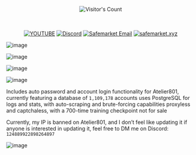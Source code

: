 <br/><br/>
<div align="center"> 
  <img src="https://profile-counter.glitch.me/Zhodisov/count.svg" alt="Visitor's Count" />
</div>
<br/><br/>

<div align="center">
  
[![YOUTUBE](https://img.shields.io/badge/Youtube-fc0000?style=for-the-badge&logo=YOUTUBE&logoColor=white)](https://www.youtube.com/@Jodis974)
[![Discord](https://img.shields.io/badge/Discord-6a85b9?style=for-the-badge&logo=discord&logoColor=white)](https://safemarket.xyz/discord)
[![Safemarket Email](https://img.shields.io/badge/safemarket_email-333333?style=for-the-badge&logo=gmail&logoColor=red)](mailto:support-checkout@safemarket.xyz)
[![safemarket.xyz](https://img.shields.io/badge/safemarket.xyz-0077B5?style=for-the-badge&logo=internet&logoColor=white)](https://safemarket.xyz/)

</div>




![image](https://github.com/user-attachments/assets/9d7bab4f-ab5f-49d6-b696-d581470a5b12)

![image](https://github.com/user-attachments/assets/82f688ac-07dc-4f25-b106-004878f17081)

![image](https://github.com/user-attachments/assets/fa5a2d0e-217d-41ec-9c85-5fb83150a185)

![image](https://github.com/user-attachments/assets/eeb8ec19-3353-40de-ab89-a5908c0a3b1c)

Includes auto password and account login functionality for Atelier801, currently featuring a database of `1,109,178` accounts uses PostgreSQL for logs and stats, with auto-scraping and brute-forcing capabilities proxyless and captchaless, with a 700-time training checkpoint not for sale

Currently, my IP is banned on Atelier801, and I don’t feel like updating it if anyone is interested in updating it, feel free to DM me on Discord: `124889922898264897`

![image](https://github.com/user-attachments/assets/e9325f7d-2a6c-4b42-b14e-5a86a917f6ab)
